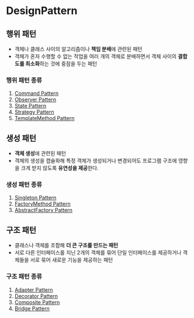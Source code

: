 # DesignPattern

## 행위 패턴
- 객체나 클래스 사이의 알고리즘이나 **책임 분배**에 관련된 패턴
- 객체가 혼자 수행할 수 없는 작업을 여러 개의 객체로 분배하면서 객체 사이의 **결합도를 최소화**하는 것에 중점을 두는 패턴

### 행위 패턴 종류
1. [Command Pattern](/BehavioralPattern/Command/README.md)
2. [Observer Pattern](/BehavioralPattern/Observer/README.md)
3. [State Pattern](/BehavioralPattern/State/README.md)
4. [Strategy Pattern](/BehavioralPattern/Strategy/README.md)
5. [TemplateMethod Pattern](/BehavioralPattern/TemplateMethod/README.md)

## 생성 패턴
- **객체 생성**에 관련된 패턴
- 객체의 생성을 캡슐화해 특정 객체가 생성되거나 변경되어도 프로그램 구조에 영향을 크게 받지 않도록 **유연성을 제공**한다.

### 생성 패턴 종류
1. [Singleton Pattern](/CreationalPattern/Singleton/README.md)
2. [FactoryMethod Pattern](/CreationalPattern/FactoryMethod/README.md)
3. [AbstractFactory Pattern](/CreationalPattern/AbstractFactory/README.md)

## 구조 패턴
- 클래스나 객체를 조합해 **더 큰 구조를 만드는 패턴**
- 서로 다른 인터페이스를 지닌 2개의 객체를 묶어 단일 인터페이스를 제공하거나 객체들을 서로 묶어 새로운 기능을 제공하는 패턴

### 구조 패턴 종류
1. [Adapter Pattern](/StructuralPattern/Adapter/README.md)
2. [Decorator Pattern](/StructuralPattern/Decorator/README.md)
3. [Composite Pattern](/StructuralPattern/Composite/README.md)
4. [Bridge Pattern](/StructuralPattern/Bridge/README.md)